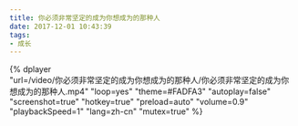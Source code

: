 ```yaml
---
title: 你必须非常坚定的成为你想成为的那种人
date: 2017-12-01 10:43:39
tags:
- 成长
---
```


{%
    dplayer     
    "url=/video/你必须非常坚定的成为你想成为的那种人/你必须非常坚定的成为你想成为的那种人.mp4"
    "loop=yes"
    "theme=#FADFA3"
    "autoplay=false"
    "screenshot=true"
    "hotkey=true"
    "preload=auto"
    "volume=0.9"
    "playbackSpeed=1"
    "lang=zh-cn"
    "mutex=true"
%}
